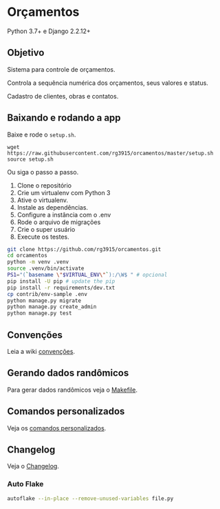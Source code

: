 # Orçamentos

Python 3.7+ e Django 2.2.12+

## Objetivo

Sistema para controle de orçamentos.

Controla a sequência numérica dos orçamentos, seus valores e status.

Cadastro de clientes, obras e contatos.

## Baixando e rodando a app

Baixe e rode o `setup.sh`.

```
wget https://raw.githubusercontent.com/rg3915/orcamentos/master/setup.sh
source setup.sh
```

Ou siga o passo a passo.

1. Clone o repositório
2. Crie um virtualenv com Python 3
3. Ative o virtualenv.
4. Instale as dependências.
5. Configure a instância com o .env
6. Rode o arquivo de migrações
7. Crie o super usuário
8. Execute os testes.

```bash
git clone https://github.com/rg3915/orcamentos.git
cd orcamentos
python -m venv .venv
source .venv/bin/activate
PS1="(`basename \"$VIRTUAL_ENV\"`):/\W$ " # opcional
pip install -U pip # update the pip
pip install -r requirements/dev.txt
cp contrib/env-sample .env
python manage.py migrate
python manage.py create_admin
python manage.py test
```

## Convenções

Leia a wiki [convenções][13].

## Gerando dados randômicos

Para gerar dados randômicos veja o [Makefile](Makefile).

## Comandos personalizados

Veja os [comandos personalizados](dev/management.md).

## Changelog

Veja o [Changelog](CHANGELOG.md).

### Auto Flake

```bash
autoflake --in-place --remove-unused-variables file.py
```

[1]: http://django-extensions.readthedocs.org/en/latest/
[4]: http://www.python.org.br/wiki/GuiaDeEstilo
[8]: http://django-notes.blogspot.com.br/2012/07/vizualization.html
[9]: http://latexbr.blogspot.com.br/
[10]: https://bitbucket.org/pavel_calado/tikz-er2/wiki/Home
[11]: http://grandeportal.blogspot.com.br/2012/06/editando-imagens-no-imagemagick.html
[12]: http://perso.ensta-paristech.fr/~kielbasi/tikzuml/index.php?lang=en
[13]: https://github.com/rg3915/orcamentos/wiki/Conven%C3%A7%C3%B5es
